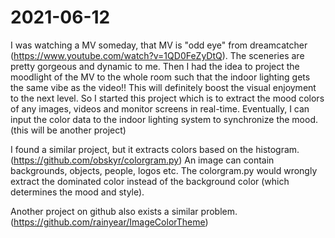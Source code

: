 # 2021-06-12
I was watching a MV someday, that MV is "odd eye" from dreamcatcher (https://www.youtube.com/watch?v=1QD0FeZyDtQ). 
The sceneries are pretty gorgeous and dynamic to me. Then I had the idea to project the moodlight of the MV to the whole room 
such that the indoor lighting gets the same vibe as the video!! This will definitely boost the visual enjoyment to the next level.
So I started this project which is to extract the mood colors of any images, videos and monitor screens in real-time. 
Eventually, I can input the color data to the indoor lighting system to synchronize the mood. (this will be another project)

I found a similar project, but it extracts colors based on the histogram. (https://github.com/obskyr/colorgram.py)
An image can contain backgrounds, objects, people, logos etc. The colorgram.py would wrongly extract the dominated color
instead of the background color (which determines the mood and style).

Another project on github also exists a similar problem.(https://github.com/rainyear/ImageColorTheme)